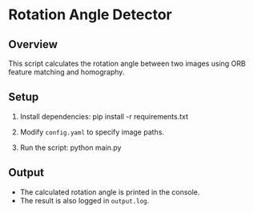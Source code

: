 # Rotation Angle Detector

## Overview
This script calculates the rotation angle between two images using ORB feature matching and homography.

## Setup
1. Install dependencies:
   pip install -r requirements.txt
2. Modify `config.yaml` to specify image paths.

3. Run the script:
python main.py

## Output
- The calculated rotation angle is printed in the console.
- The result is also logged in `output.log`.
